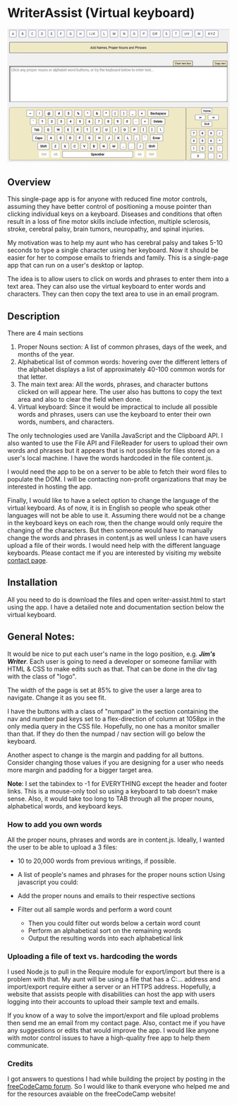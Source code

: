 # WriterAssist (Virtual keyboard)

![Screenshot of the writer app](/writer-assist-github-600.png)

## Overview 
This single-page app is for anyone with reduced fine motor controls, assuming they have better control of positioning a mouse pointer than clicking individual keys on a keyboard. Diseases and conditions that often result in a loss of fine motor skills include infection, multiple sclerosis, stroke, cerebral palsy, brain tumors, neuropathy, and spinal injuries.

My motivation was to help my aunt who has cerebral palsy and takes 5-10 seconds to type a single character using her keyboard. Now it should be easier for her to compose emails to friends and family. This is a single-page app that can run on a user's desktop or laptop. 

The idea is to allow users to click on words and phrases to enter them into a text area. They can also use the virtual keyboard to enter words and characters. They can then copy the text area to use in an email program.

## Description
There are 4 main sections
1. Proper Nouns section: A list of common phrases, days of the week, and months of the year.
2. Alphabetical list of common words: hovering over the different letters of the alphabet displays a list of approximately 40-100 common words for that letter.
3. The main text area: All the words, phrases, and character buttons clicked on will appear here. The user also has buttons to copy the text area and also to clear the field when done.
4. Virtual keyboard: Since it would be impractical to include all possible words and phrases, users can use the keyboard to enter their own words, numbers, and characters.

The only technologies used are Vanilla JavaScript and the Clipboard API. I also wanted to use the File API and FileReader for users to upload their own words and phrases but it appears that is not possible for files stored on a user's local machine. I have the words hardcoded in the file content.js. 

I would need the app to be on a server to be able to fetch their word files to populate the DOM. I will be contacting non-profit organizations that may be interested in hosting the app.

Finally, I would like to have a select option to change the language of the virtual keyboard. As of now, it is in English so people who speak other languages will not be able to use it. Assuming there would not be a change in the keyboard keys on each row, then the change would only require the changing of the characters. But then someone would have to manually change the words and phrases in content.js as well unless I can have users upload a file of their words. I would need help with the different language keyboards. Please contact me if you are interested by visiting my website [contact page](https://kernixwebdesign.com/contact/).

## Installation
All you need to do is download the files and open writer-assist.html to start using the app. I have a detailed note and documentation section below the virtual keyboard.


## General Notes:
It would be nice to put each user's name in the logo position, e.g. ***Jim's Writer***. Each user is going to need a developer or someone familiar with HTML & CSS to make edits such as that. That can be done in the div tag with the class of "logo".

The width of the page is set at 85% to give the user a large area to navigate. Change it as you see fit.

I have the buttons with a class of "numpad" in the section containing the nav and number pad keys set to a flex-direction of column at 1058px in the only media query in the CSS file. Hopefully, no one has a monitor smaller than that. If they do then the numpad / nav section will go below the keyboard.

Another aspect to change is the margin and padding for all buttons. Consider changing those values if you are designing for a user who needs more margin and padding for a bigger target area.

**Note**: I set the tabindex to -1 for EVERYTHING except the header and footer links. This is a mouse-only tool so using a keyboard to tab doesn't make sense. Also, it would take too long to TAB through all the proper nouns, alphabetical words, and keyboard keys.

### How to add you own words
All the proper nouns, phrases and words are in content.js. Ideally, I wanted the user to be able to upload a 3 files:

- 10 to 20,000 words from previous writings, if possible.
- A list of people's names and phrases for the proper nouns sction
Using javascript you could:

- Add the proper nouns and emails to their respective sections
- Filter out all sample words and perform a word count
  - Then you could filter out words below a certain word count
  - Perform an alphabetical sort on the remaining words
  - Output the resulting words into each alphabetical link

### Uploading a file of text vs. hardcoding the words
I used Node.js to pull in the Require module for export/import but there is a problem with that. My aunt will be using a file that has a C:\... address and import/export require either a server or an HTTPS address. Hopefully, a website that assists people with disabilities can host the app with users logging into their accounts to upload their sample text and emails.

If you know of a way to solve the import/export and file upload problems then send me an email from my contact page. Also, contact me if you have any suggestions or edits that would improve the app. I would like anyone with motor control issues to have a high-quality free app to help them communicate.

### Credits
I got answers to questions I had while building the project by posting in the [freeCodeCamp forum](https://forum.freecodecamp.org/). So I would like to thank everyone who helped me and for the resources avaiable on the freeCodeCamp website!